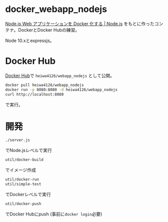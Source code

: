 # docker_webapp_nodejs

[Node.js Web アプリケーションを Docker 化する | Node.js](https://nodejs.org/ja/docs/guides/nodejs-docker-webapp/)
をもとに作ったコンテナ。DockerとDocker Hubの練習。

Node 10.xとexpressjs。

# Docker Hub

[Docker Hub](https://cloud.docker.com/repository/docker/heiwa4126/webapp_nodejs)で
`heiwa4126/webapp_nodejs`
として公開。


``` bash
docker pull heiwa4126/webapp_nodejs
docker run -p 8080:8080 -d heiwa4126/webapp_nodejs
curl http://localhost:8080
```
で実行。

# 開発

``` bash
./server.js
```
でNode.jsレベルで実行

``` bash
util/docker-build
```
でイメージ作成

``` bash
util/docker-run
util/simple-test
```
でDockerレベルで実行

``` bash
util/docker-push
```
でDocker Hubにpush (事前に`docker login`必要)

